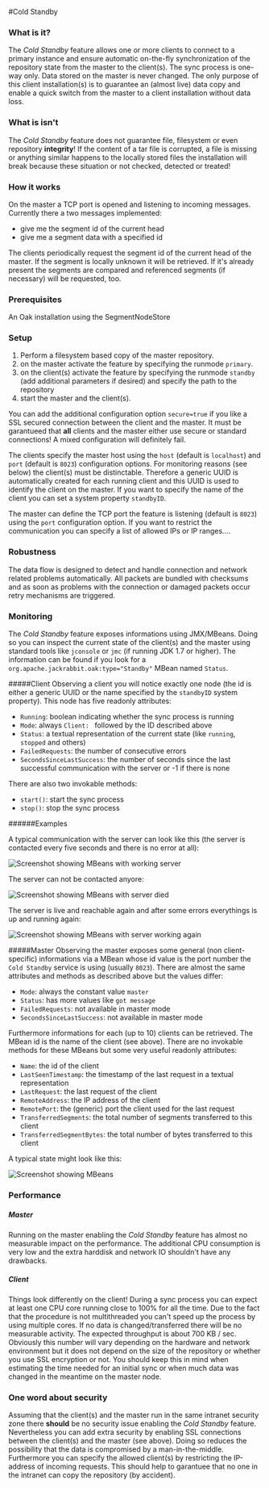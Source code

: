 <!--
   Licensed to the Apache Software Foundation (ASF) under one or more
   contributor license agreements.  See the NOTICE file distributed with
   this work for additional information regarding copyright ownership.
   The ASF licenses this file to You under the Apache License, Version 2.0
   (the "License"); you may not use this file except in compliance with
   the License.  You may obtain a copy of the License at

       http://www.apache.org/licenses/LICENSE-2.0

   Unless required by applicable law or agreed to in writing, software
   distributed under the License is distributed on an "AS IS" BASIS,
   WITHOUT WARRANTIES OR CONDITIONS OF ANY KIND, either express or implied.
   See the License for the specific language governing permissions and
   limitations under the License.
  -->

#Cold Standby

### What is it?

The *Cold Standby* feature allows one or more clients to connect to a primary instance and ensure automatic on-the-fly synchronization of the repository state from the master to the client(s). The sync process is one-way only. Data stored on the master is never changed. The only purpose of this client installation(s) is to guarantee an (almost live) data copy and enable a quick switch from the master to a client installation without data loss.

### What is isn't

The *Cold Standby* feature does not guarantee file, filesystem or even repository **integrity**! If the content of a tar file is corrupted, a file is missing or anything similar happens to the locally stored files the installation will break because these situation or not checked, detected or treated!

### How it works

On the master a TCP port is opened and listening to incoming messages. Currently there a two messages implemented:

* give me the segment id of the current head
* give me a segment data with a specified id

The clients periodically request the segment id of the current head of the master. If the segment is locally unknown it will be retrieved. If it's already present the segments are compared and referenced segments (if necessary) will be requested, too.


### Prerequisites

An Oak installation using the SegmentNodeStore

### Setup

1. Perform a filesystem based copy of the master repository.
2. on the master activate the feature by specifying the runmode `primary`.
3. on the client(s) activate the feature by specifying the runmode `standby` (add additional parameters if desired) and specify the path to the repository
4. start the master and the client(s).

You can add the additional configuration option `secure=true` if you like a SSL secured connection between the client and the master. It must be garantueed that **all** clients and the master either use secure or standard connections! A mixed configuration will definitely fail.

The clients specify the master host using the `host` (default is `localhost`) and `port` (default is `8023`) configuration options. For monitoring reasons (see below) the client(s) must be distinctable. Therefore a generic UUID is automatically created for each running client and this UUID is used to identify the client on the master. If you want to specify the name of the client you can set a system property `standbyID`.

<!-- TODO: add the master specific arguments (like the accepted incoming IP ranges) -->
The master can define the TCP port the feature is listening (default is `8023`) using the `port` configuration option. If you want to restrict the communication you can specify a list of allowed IPs or IP ranges....

### Robustness

The data flow is designed to detect and handle connection and network related problems automatically. All packets are bundled with checksums and as soon as problems with the connection or damaged packets occur retry mechanisms are triggered.

### Monitoring

The *Cold Standby* feature exposes informations using JMX/MBeans. Doing so you can inspect the current state of the client(s) and the master using standard tools like `jconsole` or `jmc` (if running JDK 1.7 or higher). The information can be found if you look for a `org.apache.jackrabbit.oak:type="Standby"` MBean named `Status`.

#####Client
Observing a client you will notice exactly one node (the id is either a generic UUID or the name specified by the `standbyID` system property). This node has five readonly attributes:

* `Running`: boolean indicating whether the sync process is running
* `Mode`: always `Client: ` followed by the ID described above
* `Status`: a textual representation of the current state (like `running`, `stopped` and others)
* `FailedRequests`: the number of consecutive errors
* `SecondsSinceLastSuccess`: the number of seconds since the last successful communication with the server or -1 if there is none

There are also two invokable methods:

* `start()`: start the sync process
* `stop()`: stop the sync process

######Examples

A typical communication with the server can look like this (the server is contacted every five seconds and there is no error at all): 

![Screenshot showing MBeans with working server](client_mbean_server_working.png)

The server can not be contacted anyore:

![Screenshot showing MBeans with server died](client_mbean_server_died.png)

The server is live and reachable again and after some errors everythings is up and running again:

![Screenshot showing MBeans with server working again](client_mbean_server_works_again.png)
    
#####Master
Observing the master exposes some general (non client-specific) informations via a MBean whose id value is the port number the `Cold Standby` service is using (usually `8023`). There are almost the same attributes and methods as described above but the values differ:

* `Mode`: always the constant value `master`
* `Status`: has more values like `got message`
* `FailedRequests`: not available in master mode
* `SecondsSinceLastSuccess`: not available in master mode

Furthermore informations for each (up to 10) clients can be retrieved. The MBean id is the name of the client (see above). There are no invokable methods for these MBeans but some very useful readonly attributes:

* `Name`: the id of the client
* `LastSeenTimestamp`: the timestamp of the last request in a textual representation
* `LastRequest`: the last request of the client
* `RemoteAddress`: the IP address of the client
* `RemotePort`: the (generic) port the client used for the last request
* `TransferredSegments`: the total number of segments transferred to this client
* `TransferredSegmentBytes`: the total number of bytes transferred to this client

A typical state might look like this:

![Screenshot showing MBeans](mbeans.png)

### Performance

##### Master
Running on the master enabling the *Cold Standby* feature has almost no measurable impact on the performance. The additional CPU consumption is very low and the extra harddisk and network IO shouldn't have any drawbacks.

##### Client
Things look differently on the client! During a sync process you can expect at least one CPU core running close to 100% for all the time. Due to the fact that the procedure is not multithreaded you can't speed up the process by using multiple cores. If no data is changed/transferred there will be no measurable activity. The expected throughput is about 700 KB / sec. Obviously this number will vary depending on the hardware and network environment but it does not depend on the size of the repository or whether you use SSL encryption or not. You should keep this in mind when estimating the time needed for an initial sync or when much data was changed in the meantime on the master node.

### One word about security

Assuming that the client(s) and the master run in the same intranet security zone there **should** be no security issue enabling the *Cold Standby* feature. Nevertheless you can add extra security by enabling SSL connections between the client(s) and the master (see above). Doing so reduces the possibility that the data is compromised by a man-in-the-middle. Furthermore you can specify the allowed client(s) by restricting the IP-address of incoming requests. This should help to garantuee that no one in the intranet can copy the repository (by accident).

